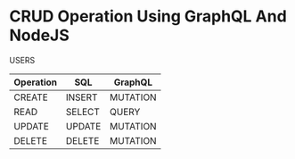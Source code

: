 # CRUD Operation Using GraphQL And NodeJS

USERS

| Operation | SQL    | GraphQL  |
| --------- | ------ | -------- |
| CREATE    | INSERT | MUTATION |
| READ      | SELECT | QUERY    |
| UPDATE    | UPDATE | MUTATION |
| DELETE    | DELETE | MUTATION |
